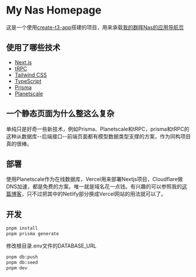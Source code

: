 # My Nas Homepage

这是一个使用[create-t3-app](https://github.com/t3-oss/create-t3-app)搭建的项目，用来承载[我的群晖Nas的应用导航页](https://grin.cool)

## 使用了哪些技术

- [Next.js](https://nextjs.org)
- [tRPC](https://trpc.io)
- [Tailwind CSS](https://tailwindcss.com)
- [TypeScript](https://typescriptlang.org)
- [Prisma](https://prisma.io)
- [Planetscale](https://planetscale.com/)

## 一个静态页面为什么整这么复杂

单纯只是好奇一些新技术，例如Prisma、Planetscale和tRPC，prisma和tRPC的这种从数据库--后端接口--前端页面都有模型数据类型支撑的方案，作为同构项目真的很棒。

## 部署

使用Planetscale作为在线数据库，Vercel用来部署Nextjs项目，Cloudflare做DNS加速，都是免费的方案。唯一就是域名花一点钱。有兴趣的可以参照我的[这篇博客](https://blog.grin.cool/blog/hexo-blog)，只不过把其中的Netlify部分换成Vercel网站的用法就可以了。

## 开发

```bash
pnpm install
pnpm prisma generate
```

修改根目录.env文件的DATABASE_URL

```bash
pnpm db:push
pnpm db:seed
pnpm dev
```
